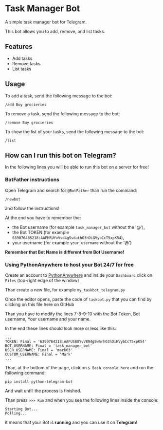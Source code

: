 # Task Manager Bot

A simple task manager bot for Telegram.

This bot allows you to add, remove, and list tasks.

## Features

* Add tasks
* Remove tasks
* List tasks

## Usage

To add a task, send the following message to the bot:

```
/add Buy grocieries
```

To remove a task, send the following message to the bot:

```
/remove Buy grocieries
```

To show the list of your tasks, send the following message to the bot:

```
/list
```


## How can I run this bot on Telegram?


In the following lines you will be able to run this bot on a server for free!


### BotFather instructions


Open Telegram and search for `@BotFather` than run the command:

```
/newbot
```


and follow the instructions!


At the end you have to remember the: 
- the Bot username (for example `task_manager_bot` without the '@'),
- the Bot TOKEN (for example `639076465218:AAFHRUYvVsd4gSsdathO3hDiGVybCcT5xpK54`),
- your username (for example `your_username` without the '@')


**Remember that Bot Name is different from Bot Username!**


### Using PythonAnywhere to host your Bot 24/7 for free


Create an account to [PythonAnywhere](https://www.pythonanywhere.com) and inside your `Dashboard` click on `Files` (top-right edge of the window)


Than create a new file, for example `my_taskbot_telegram.py`


Once the editor opens, paste the code of `taskbot.py` that you can find by clicking on this file here on GitHub


Than you have to modify the lines 7-8-9-10 with the Bot Token, Bot username, Your username and your name.


In the end these lines should look more or less like this:

```
...
TOKEN: Final = '6390764218:AAFUSBUYvV894gSwhrhO3hDiHVybCcT5xpK54'
BOT_USERNAME: Final = 'task_manager_bot'
USER_USERNAME: Final = 'mark03'
CUSTOM_USERNAME: Final = 'Mark'
...
```


Than, at the bottom of the page, click on `$ Bash console here` and run the following command:

```
pip install python-telegram-bot
```


And wait untill the process is finished.


Than press `>>> Run` and when you see the following lines inside the console:

```
Starting Bot...
Polling...
```

it means that your Bot is **running** and you can use it on **Telegram**!
